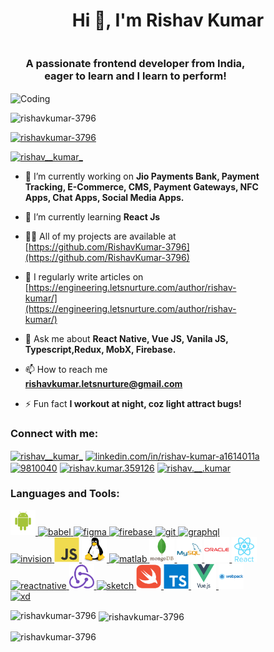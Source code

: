 <h1 align="center">Hi 👋, I'm Rishav Kumar</h1>
<div style="float:left;width:400px">
<h3 align="center">A passionate frontend developer from India, eager to learn and I learn to perform!</h3>
<img align="center" alt="Coding" width="220" src="https://upload.wikimedia.org/wikipedia/commons/thumb/a/a7/React-icon.svg/440px-React-icon.svg.png")
</div>

<p align="left"> <img src="https://komarev.com/ghpvc/?username=rishavkumar-3796&label=Profile%20views&color=0e75b6&style=flat" alt="rishavkumar-3796" /> </p>
<p align="left"> <a href="https://github.com/ryo-ma/github-profile-trophy"><img src="https://github-profile-trophy.vercel.app/?username=rishavkumar-3796" alt="rishavkumar-3796" /></a> </p>

<p align="left"> <a href="https://twitter.com/rishav__kumar_" target="blank"><img src="https://img.shields.io/twitter/follow/rishav__kumar_?logo=twitter&style=for-the-badge" alt="rishav__kumar_" /></a> </p>


- 🔭 I’m currently working on **Jio Payments Bank, Payment Tracking, E-Commerce, CMS, Payment Gateways, NFC Apps, Chat Apps, Social Media Apps.**

- 🌱 I’m currently learning **React Js**

- 👨‍💻 All of my projects are available at [https://github.com/RishavKumar-3796](https://github.com/RishavKumar-3796)

- 📝 I regularly write articles on [https://engineering.letsnurture.com/author/rishav-kumar/](https://engineering.letsnurture.com/author/rishav-kumar/)

- 💬 Ask me about **React Native, Vue JS, Vanila JS, Typescript,Redux, MobX, Firebase.**

- 📫 How to reach me **rishavkumar.letsnurture@gmail.com**

- ⚡ Fun fact **I workout at night, coz light attract bugs!**

<h3 align="left">Connect with me:</h3>
<p align="left">
<a href="https://twitter.com/rishav__kumar_" target="blank"><img align="center" src="https://raw.githubusercontent.com/rahuldkjain/github-profile-readme-generator/master/src/images/icons/Social/twitter.svg" alt="rishav__kumar_" height="30" width="40" /></a>
<a href="https://linkedin.com/in/linkedin.com/in/rishav-kumar-a1614011a" target="blank"><img align="center" src="https://raw.githubusercontent.com/rahuldkjain/github-profile-readme-generator/master/src/images/icons/Social/linked-in-alt.svg" alt="linkedin.com/in/rishav-kumar-a1614011a" height="30" width="40" /></a>
<a href="https://stackoverflow.com/users/9810040" target="blank"><img align="center" src="https://raw.githubusercontent.com/rahuldkjain/github-profile-readme-generator/master/src/images/icons/Social/stack-overflow.svg" alt="9810040" height="30" width="40" /></a>
<a href="https://fb.com/rishav.kumar.359126" target="blank"><img align="center" src="https://raw.githubusercontent.com/rahuldkjain/github-profile-readme-generator/master/src/images/icons/Social/facebook.svg" alt="rishav.kumar.359126" height="30" width="40" /></a>
<a href="https://instagram.com/rishav.__.kumar" target="blank"><img align="center" src="https://raw.githubusercontent.com/rahuldkjain/github-profile-readme-generator/master/src/images/icons/Social/instagram.svg" alt="rishav.__.kumar" height="30" width="40" /></a>
</p>

<h3 align="left">Languages and Tools:</h3>
<p align="left"> <a href="https://developer.android.com" target="_blank"> <img src="https://raw.githubusercontent.com/devicons/devicon/master/icons/android/android-original-wordmark.svg" alt="android" width="40" height="40"/> </a> <a href="https://babeljs.io/" target="_blank"> <img src="https://www.vectorlogo.zone/logos/babeljs/babeljs-icon.svg" alt="babel" width="40" height="40"/> </a> <a href="https://www.figma.com/" target="_blank"> <img src="https://www.vectorlogo.zone/logos/figma/figma-icon.svg" alt="figma" width="40" height="40"/> </a> <a href="https://firebase.google.com/" target="_blank"> <img src="https://www.vectorlogo.zone/logos/firebase/firebase-icon.svg" alt="firebase" width="40" height="40"/> </a> <a href="https://git-scm.com/" target="_blank"> <img src="https://www.vectorlogo.zone/logos/git-scm/git-scm-icon.svg" alt="git" width="40" height="40"/> </a> <a href="https://graphql.org" target="_blank"> <img src="https://www.vectorlogo.zone/logos/graphql/graphql-icon.svg" alt="graphql" width="40" height="40"/> </a> <a href="https://www.invisionapp.com/" target="_blank"> <img src="https://www.vectorlogo.zone/logos/invisionapp/invisionapp-icon.svg" alt="invision" width="40" height="40"/> </a> <a href="https://developer.mozilla.org/en-US/docs/Web/JavaScript" target="_blank"> <img src="https://raw.githubusercontent.com/devicons/devicon/master/icons/javascript/javascript-original.svg" alt="javascript" width="40" height="40"/> </a> <a href="https://www.linux.org/" target="_blank"> <img src="https://raw.githubusercontent.com/devicons/devicon/master/icons/linux/linux-original.svg" alt="linux" width="40" height="40"/> </a> <a href="https://www.mathworks.com/" target="_blank"> <img src="https://upload.wikimedia.org/wikipedia/commons/2/21/Matlab_Logo.png" alt="matlab" width="40" height="40"/> </a> <a href="https://www.mongodb.com/" target="_blank"> <img src="https://raw.githubusercontent.com/devicons/devicon/master/icons/mongodb/mongodb-original-wordmark.svg" alt="mongodb" width="40" height="40"/> </a> <a href="https://www.mysql.com/" target="_blank"> <img src="https://raw.githubusercontent.com/devicons/devicon/master/icons/mysql/mysql-original-wordmark.svg" alt="mysql" width="40" height="40"/> </a> <a href="https://www.oracle.com/" target="_blank"> <img src="https://raw.githubusercontent.com/devicons/devicon/master/icons/oracle/oracle-original.svg" alt="oracle" width="40" height="40"/> </a> <a href="https://reactjs.org/" target="_blank"> <img src="https://raw.githubusercontent.com/devicons/devicon/master/icons/react/react-original-wordmark.svg" alt="react" width="40" height="40"/> </a> <a href="https://reactnative.dev/" target="_blank"> <img src="https://reactnative.dev/img/header_logo.svg" alt="reactnative" width="40" height="40"/> </a> <a href="https://redux.js.org" target="_blank"> <img src="https://raw.githubusercontent.com/devicons/devicon/master/icons/redux/redux-original.svg" alt="redux" width="40" height="40"/> </a> <a href="https://www.sketch.com/" target="_blank"> <img src="https://www.vectorlogo.zone/logos/sketchapp/sketchapp-icon.svg" alt="sketch" width="40" height="40"/> </a> <a href="https://developer.apple.com/swift/" target="_blank"> <img src="https://raw.githubusercontent.com/devicons/devicon/master/icons/swift/swift-original.svg" alt="swift" width="40" height="40"/> </a> <a href="https://www.typescriptlang.org/" target="_blank"> <img src="https://raw.githubusercontent.com/devicons/devicon/master/icons/typescript/typescript-original.svg" alt="typescript" width="40" height="40"/> </a> <a href="https://vuejs.org/" target="_blank"> <img src="https://raw.githubusercontent.com/devicons/devicon/master/icons/vuejs/vuejs-original-wordmark.svg" alt="vuejs" width="40" height="40"/> </a> <a href="https://webpack.js.org" target="_blank"> <img src="https://raw.githubusercontent.com/devicons/devicon/d00d0969292a6569d45b06d3f350f463a0107b0d/icons/webpack/webpack-original-wordmark.svg" alt="webpack" width="40" height="40"/> </a> <a href="https://www.adobe.com/products/xd.html" target="_blank"> <img src="https://cdn.worldvectorlogo.com/logos/adobe-xd.svg" alt="xd" width="40" height="40"/> </a> </p>

<p><img align="left" src="https://github-readme-stats.vercel.app/api/top-langs?username=rishavkumar-3796&show_icons=true&locale=en&layout=compact" alt="rishavkumar-3796" /></p>

<p>&nbsp;<img align="center" src="https://github-readme-stats.vercel.app/api?username=rishavkumar-3796&show_icons=true&locale=en" alt="rishavkumar-3796" /></p>

<p><img align="center" src="https://github-readme-streak-stats.herokuapp.com/?user=rishavkumar-3796&" alt="rishavkumar-3796" /></p>
